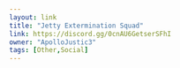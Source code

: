 ```yaml
---
layout: link
title: "Jetty Extermination Squad"
link: https://discord.gg/0cnAU6GetserSFhI
owner: "ApolloJustic3"
tags: [Other,Social]
---
```

